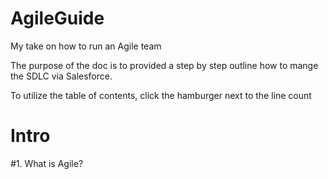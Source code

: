 # AgileGuide
My take on how to run an Agile team

The purpose of the doc is to provided a step by step outline how to mange the SDLC via Salesforce. 

To utilize the table of contents, click the hamburger next to the line count


# Intro

#1. What is Agile? 


